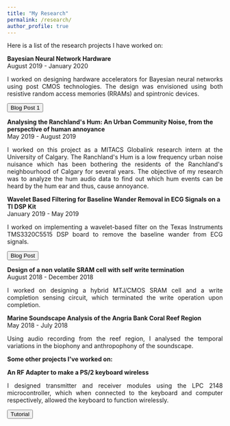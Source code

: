```yaml
---
title: "My Research"
permalink: /research/
author_profile: true
---
```


Here is a list of the research projects I have worked on:

<b>Bayesian Neural Network Hardware</b> <br>
 August 2019 - January 2020 <br>
 <p style='text-align: justify;'>
 I worked on designing hardware accelerators for Bayesian neural networks using post CMOS technologies. The design was envisioned using both resistive random access memories (RRAMs) and spintronic devices. </p>
 
 <button onclick="document.location = 'https://akulmalhotra.github.io/posts/2020/05/spinbnn'">Blog Post 1</button>
 
 <b>Analysing the Ranchland's Hum: An Urban Community Noise, from the perspective of human annoyance</b> <br>
 May 2019 - August 2019 <br>
 <p style='text-align: justify;'>
 I worked on this project as a MITACS Globalink research intern at the University of Calgary. The Ranchland's Hum is a low frequency urban noise nuisance which has been bothering the residents of the Ranchland's neighbourhood of Calgary for several years. The objective of my research was to analyze the hum audio data to find out which hum events can be heard by the hum ear and thus, cause annoyance. </p>  
 
 <b>Wavelet Based Filtering for Baseline Wander Removal in ECG Signals on a TI DSP Kit</b> <br>
 January 2019 - May 2019 <br>
 <p style='text-align: justify;'>
 I worked on implementing a wavelet-based filter on the Texas Instruments TMS3320C5515 DSP board to remove the baseline wander from ECG signals. </p>
 
 <button onclick="document.location = 'https://akulmalhotra.github.io/posts/2020/05/waveletecg'">Blog Post</button>
 
 <b>Design of a non volatile SRAM cell with self write termination</b> <br>
 August 2018 - December 2018 <br>
 
 <p style='text-align: justify;'>
 I worked on designing a hybrid MTJ/CMOS SRAM cell and a write completion sensing circuit, which terminated the write operation upon completion. </p>
 
 <b>Marine Soundscape Analysis of the Angria Bank Coral Reef Region</b> <br>
 May 2018 - July 2018 <br>
 
<p style='text-align: justify;'>
Using audio recording from the reef region, I analysed the temporal variations in the biophony and anthropophony of the soundscape. </p> 
 
 **Some other projects I've worked on:**
 
 <b>An RF Adapter to make a PS/2 keyboard wireless</b> <br>
 <p style='text-align: justify;'>
 I designed transmitter and receiver modules using the LPC 2148 microcontroller, which when connected to the keyboard and computer respectively, allowed the keyboard to function wirelessly. </p>
 
 <button onclick="document.location = 'https://hackaday.io/project/161252-an-rf-adapter-to-make-a-ps2-keyboard-wireless'">Tutorial</button>
 
 
 
 
